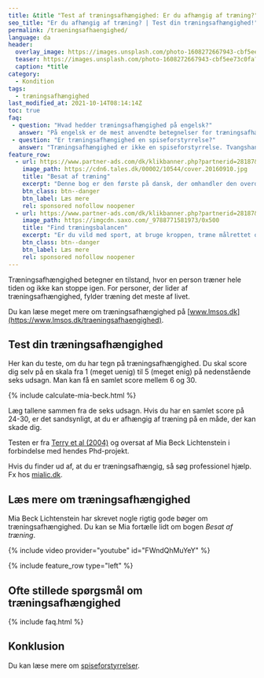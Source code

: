 ```yaml
---
title: &title "Test af træningsafhængighed: Er du afhængig af træning?"
seo_title: "Er du afhængig af træning? | Test din træningsafhængighed!"
permalink: /traeningsafhaengighed/
language: da
header:
  overlay_image: https://images.unsplash.com/photo-1608272667943-cbf5ee73c0fa?ixid=MnwxMjA3fDB8MHxwaG90by1wYWdlfHx8fGVufDB8fHx8&ixlib=rb-1.2.1&auto=format&fit=crop&w=1900&q=80
  teaser: https://images.unsplash.com/photo-1608272667943-cbf5ee73c0fa?ixid=MnwxMjA3fDB8MHxwaG90by1wYWdlfHx8fGVufDB8fHx8&ixlib=rb-1.2.1&auto=format&fit=crop&w=400&q=80
  caption: *title
category:
  - Kondition
tags:
  - træningsafhængighed
last_modified_at: 2021-10-14T08:14:14Z
toc: true
faq:
 - question: "Hvad hedder træningsafhængighed på engelsk?"
   answer: "På engelsk er de mest anvendte betegnelser for træningsafhængighed 'exercise addiction' og 'exercise dependence'."
 - question: "Er træningsafhængighed en spiseforstyrrelse?"
   answer: "Træningsafhængighed er ikke en spiseforstyrrelse. Tvangshandlingerne er nemlig ikke centreret omkring spisevaner, men derimod motion og træning. Træningsafhængig og spiseforstyrrelser følges dog ofte ad."
feature_row:
  - url: https://www.partner-ads.com/dk/klikbanner.php?partnerid=28187&bannerid=55158&htmlurl=https://tales.dk/besat-af-traening-naar-sund-motion-bliver-til-skadelig-afhaengighed_mia-beck-lichtenstein_9788777068515
    image_path: https://cdn6.tales.dk/00002/10544/cover.20160910.jpg
    title: "Besat af træning"
    excerpt: "Denne bog er den første på dansk, der omhandler den overdrevne og ekstreme træningsiver, som i nogle tilfælde kan udvikle sig til en negativ afhængighedstilstand. Bogen er skrevet af Mia Beck Lichtenstein."
    btn_class: btn--danger
    btn_label: Læs mere
    rel: sponsored nofollow noopener
  - url: https://www.partner-ads.com/dk/klikbanner.php?partnerid=28187&bannerid=43264&htmlurl=https://www.saxo.com/dk/find-traeningsbalancen_mia-beck-lichtenstein_epub_9788771581973
    image_path: https://imgcdn.saxo.com/_9788771581973/0x500
    title: "Find træningsbalancen"
    excerpt: "Er du vild med sport, at bruge kroppen, træne målrettet og konkurrere? Giver motion og idræt dig glæde og energi? Men sker det også at træningen styrer dit liv? Eller at du træner , selvom du har smerter og ved, at du burde lade være?"
    btn_class: btn--danger
    btn_label: Læs mere
    rel: sponsored nofollow noopener
---
```


Træningsafhængighed betegner en tilstand, hvor en person træner hele tiden og ikke kan stoppe igen. For personer, der lider af træningsafhængighed, fylder træning det meste af livet.

Du kan læse meget mere om træningsafhængighed på [www.lmsos.dk](https://www.lmsos.dk/traeningsafhaengighed).

## Test din træningsafhængighed

Her kan du teste, om du har tegn på træningsafhængighed. Du skal score dig selv på en skala fra 1 (meget uenig) til 5 (meget enig) på nedenstående seks udsagn. Man kan få en samlet score mellem 6 og 30.

{% include calculate-mia-beck.html %}

Læg tallene sammen fra de seks udsagn. Hvis du har en samlet score på 24-30, er det sandsynligt, at du er afhængig af træning på en måde, der kan skade dig.

Testen er fra [Terry et al (2004)](https://psycnet.apa.org/record/2004-20487-007) og oversat af Mia Beck Lichtenstein i forbindelse med hendes Phd-projekt.

Hvis du finder ud af, at du er træningsafhængig, så søg professionel hjælp. Fx hos [mialic.dk](https://mialic.dk/test.html).

## Læs mere om træningsafhængighed

Mia Beck Lichtenstein har skrevet nogle rigtig gode bøger om træningsafhængighed. Du kan se Mia fortælle lidt om bogen _Besat af træning_.

{% include video provider="youtube" id="FWndQhMuYeY" %}

{% include feature_row type="left" %}

## Ofte stillede spørgsmål om træningsafhængighed

{% include faq.html %}

## Konklusion

Du kan læse mere om [spiseforstyrrelser](/spiseforstyrrelser/).
